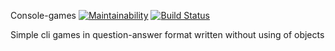Console-games
[![Maintainability](https://api.codeclimate.com/v1/badges/37341afa0ee22f952a0e/maintainability)](https://codeclimate.com/github/ddrgis/project-lvl1-s212/maintainability) [![Build Status](https://travis-ci.org/ddrgis/project-lvl1-s212.svg?branch=develop)](https://travis-ci.org/ddrgis/project-lvl1-s212)

Simple cli games in question-answer format written without using of objects